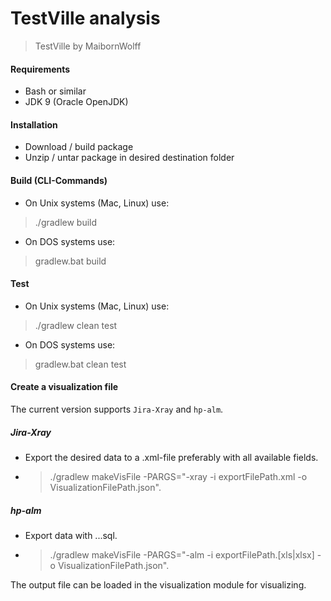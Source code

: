 # TestVille analysis

> TestVille by MaibornWolff

#### Requirements
* Bash or similar
* JDK 9 (Oracle OpenJDK)

#### Installation 
* Download / build package
* Unzip / untar package in desired destination folder

#### Build (CLI-Commands)
* On Unix systems (Mac, Linux) use:
> ./gradlew build

* On DOS systems use:
> gradlew.bat build

#### Test
* On Unix systems (Mac, Linux) use:
> ./gradlew clean test

* On DOS systems use:
> gradlew.bat clean test

#### Create a visualization file
The current version supports `Jira-Xray` and `hp-alm`.

##### Jira-Xray
* Export the desired data to a .xml-file preferably with all available fields.
* > ./gradlew makeVisFile -PARGS="-xray -i exportFilePath.xml -o VisualizationFilePath.json".


##### hp-alm
* Export data with ...sql.
* > ./gradlew makeVisFile -PARGS="-alm -i exportFilePath.[xls|xlsx] -o VisualizationFilePath.json".

The output file can be loaded in the visualization module for visualizing.
